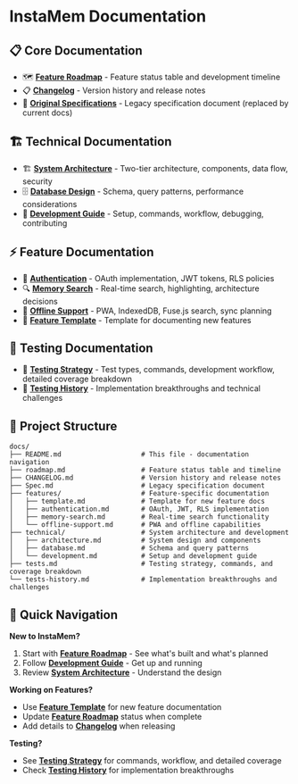 # InstaMem Documentation

## 📋 Core Documentation

-   🗺️ [**Feature Roadmap**](roadmap.md) - Feature status table and development timeline
-   📋 [**Changelog**](CHANGELOG.md) - Version history and release notes  
-   📜 [**Original Specifications**](Spec.md) - Legacy specification document (replaced by current docs)

## 🏗️ Technical Documentation

-   🏗️ [**System Architecture**](technical/architecture.md) - Two-tier architecture, components, data flow, security
-   🗄️ [**Database Design**](technical/database.md) - Schema, query patterns, performance considerations
-   🚀 [**Development Guide**](technical/development.md) - Setup, commands, workflow, debugging, contributing

## ⚡ Feature Documentation

-   🔐 [**Authentication**](features/authentication.md) - OAuth implementation, JWT tokens, RLS policies
-   🔍 [**Memory Search**](features/memory-search.md) - Real-time search, highlighting, architecture decisions
-   📴 [**Offline Support**](features/offline-support.md) - PWA, IndexedDB, Fuse.js search, sync planning
-   📝 [**Feature Template**](features/template.md) - Template for documenting new features

## 🧪 Testing Documentation

-   🧪 [**Testing Strategy**](tests.md) - Test types, commands, development workflow, detailed coverage breakdown
-   📖 [**Testing History**](tests-history.md) - Implementation breakthroughs and technical challenges


## 📁 Project Structure

```
docs/
├── README.md                    # This file - documentation navigation
├── roadmap.md                   # Feature status table and timeline 
├── CHANGELOG.md                 # Version history and release notes
├── Spec.md                      # Legacy specification document
├── features/                    # Feature-specific documentation
│   ├── template.md              # Template for new feature docs
│   ├── authentication.md        # OAuth, JWT, RLS implementation
│   ├── memory-search.md         # Real-time search functionality  
│   └── offline-support.md       # PWA and offline capabilities
├── technical/                   # System architecture and development
│   ├── architecture.md          # System design and components
│   ├── database.md              # Schema and query patterns
│   └── development.md           # Setup and development guide
├── tests.md                     # Testing strategy, commands, and coverage breakdown
└── tests-history.md             # Implementation breakthroughs and challenges
```

## 🚀 Quick Navigation

**New to InstaMem?**
1. Start with [**Feature Roadmap**](roadmap.md) - See what's built and what's planned
2. Follow [**Development Guide**](technical/development.md) - Get up and running
3. Review [**System Architecture**](technical/architecture.md) - Understand the design

**Working on Features?**
- Use [**Feature Template**](features/template.md) for new feature documentation
- Update [**Feature Roadmap**](roadmap.md) status when complete
- Add details to [**Changelog**](CHANGELOG.md) when releasing

**Testing?**
- See [**Testing Strategy**](tests.md) for commands, workflow, and detailed coverage
- Check [**Testing History**](tests-history.md) for implementation breakthroughs
